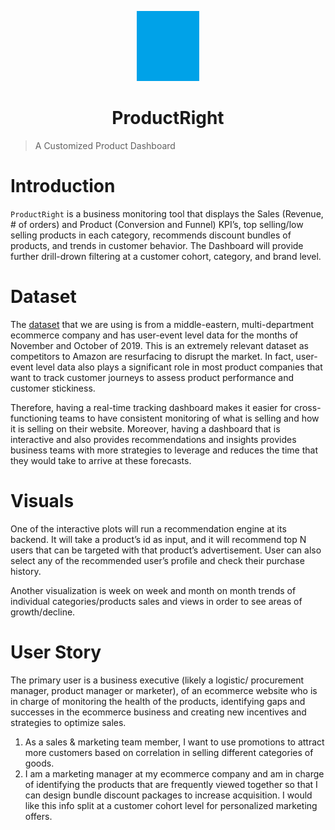 <p align="center">
<img src="./src/assets/placeholder.png" alt="productRight" width="100">
</p>
<h1 align="center">ProductRight</h1>

> A Customized Product Dashboard

# Introduction
`ProductRight` is a business monitoring tool that displays the Sales (Revenue, # of orders) and
Product (Conversion and Funnel) KPI’s, top selling/low selling products in each category, recommends
discount bundles of products, and trends in customer behavior. The Dashboard will provide further
drill-drown filtering at a customer cohort, category, and brand level.

# Dataset
The [dataset](https://www.kaggle.com/mkechinov/ecommerce-behavior-data-from-multi-category-store) that we are using is from a middle-eastern, multi-department ecommerce company and has
user-event level data for the months of November and October of 2019. This is an extremely relevant
dataset as competitors to Amazon are resurfacing to disrupt the market. In fact, user-event level data
also plays a significant role in most product companies that want to track customer journeys to assess
product performance and customer stickiness.

Therefore, having a real-time tracking dashboard makes
it easier for cross-functioning teams to have consistent monitoring of what is selling and how it is selling
on their website. Moreover, having a dashboard that is interactive and also provides recommendations
and insights provides business teams with more strategies to leverage and reduces the time that they
would take to arrive at these forecasts.

# Visuals
One of the interactive plots will run a recommendation engine at its backend. It will take a product’s id as
input, and it will recommend top N users that can be targeted with that product’s advertisement. User
can also select any of the recommended user’s profile and check their purchase history.

Another visualization is week on week and month on month trends of individual categories/products
sales and views in order to see areas of growth/decline.


# User Story
The primary user is a business executive (likely a logistic/ procurement manager, product manager or
marketer), of an ecommerce website who is in charge of monitoring the health of the products,
identifying gaps and successes in the ecommerce business and creating new incentives and strategies
to optimize sales.
1) As a sales & marketing team member, I want to use promotions to attract more customers based
on correlation in selling different categories of goods.
2) I am a marketing manager at my ecommerce company and am in charge of identifying the
products that are frequently viewed together so that I can design bundle discount packages to
increase acquisition. I would like this info split at a customer cohort level for personalized
marketing offers.